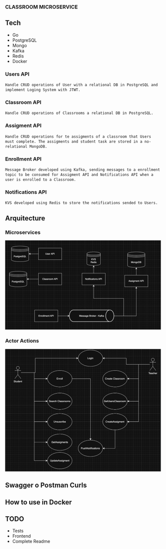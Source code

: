 ### CLASSROOM MICROSERVICE

## Tech

- Go
- PostgreSQL
- Mongo
- Kafka
- Redis
- Docker

### Users API
    Handle CRUD operations of User with a relational DB in PostgreSQL and implement Loging System with JTWT.

### Classroom API
    Handle CRUD operations of Classrooms a relational DB in PostgreSQL.
    
### Assigment API
    Handle CRUD operations for te assigments of a classroom that Users must complete. The assigments and student task are stored in a no-relational MongoDB.

### Enrollment API
    Message Broker developed using Kafka, sending messages to a enrollment topic to be consumed for Assigment API and Notifications API when a user is enrolled to a Classroom.

### Notifications API
    KVS developed using Redis to store the notifications sended to Users.


## Arquitecture
### Microservices
![Microservices](resources/architecture.png)
### Actor Actions
![Actors-Actions](resources/actor_actions.png)

## Swagger o Postman Curls

## How to use in Docker

## TODO
 - Tests
 - Frontend
 - Complete Readme